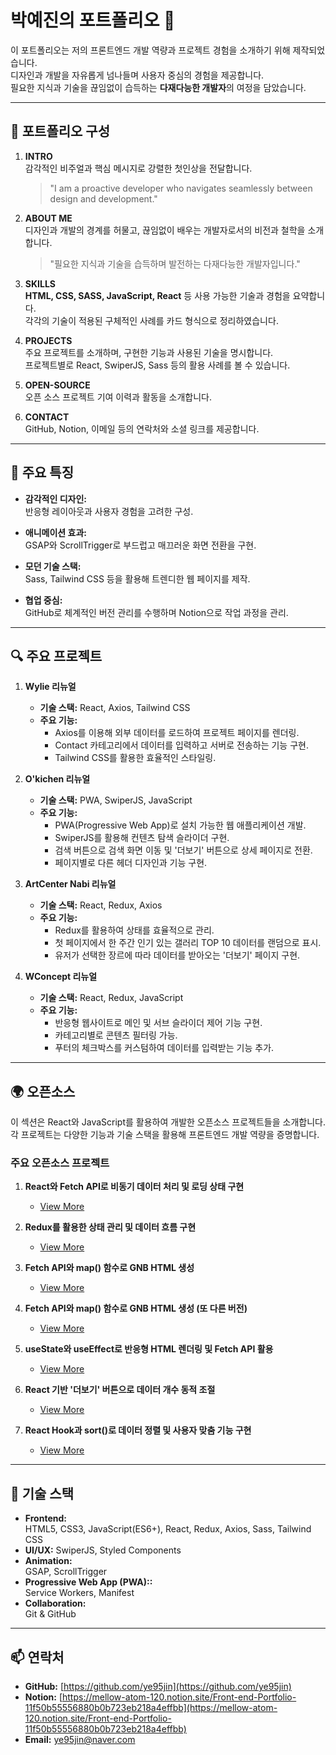 # 박예진의 포트폴리오 🌟  

이 포트폴리오는 저의 프론트엔드 개발 역량과 프로젝트 경험을 소개하기 위해 제작되었습니다.  
디자인과 개발을 자유롭게 넘나들며 사용자 중심의 경험을 제공합니다.  
필요한 지식과 기술을 끊임없이 습득하는 **다재다능한 개발자**의 여정을 담았습니다.  

---

## 📜 포트폴리오 구성  

1. **INTRO**  
   감각적인 비주얼과 핵심 메시지로 강렬한 첫인상을 전달합니다.  
   > "I am a proactive developer who navigates seamlessly between design and development."

2. **ABOUT ME**  
   디자인과 개발의 경계를 허물고, 끊임없이 배우는 개발자로서의 비전과 철학을 소개합니다.  
   > "필요한 지식과 기술을 습득하며 발전하는 다재다능한 개발자입니다."

3. **SKILLS**  
   **HTML, CSS, SASS, JavaScript, React** 등 사용 가능한 기술과 경험을 요약합니다.  
   각각의 기술이 적용된 구체적인 사례를 카드 형식으로 정리하였습니다.

4. **PROJECTS**  
   주요 프로젝트를 소개하며, 구현한 기능과 사용된 기술을 명시합니다.  
   프로젝트별로 React, SwiperJS, Sass 등의 활용 사례를 볼 수 있습니다.

5. **OPEN-SOURCE**  
   오픈 소스 프로젝트 기여 이력과 활동을 소개합니다.

6. **CONTACT**  
   GitHub, Notion, 이메일 등의 연락처와 소셜 링크를 제공합니다.

---

## 🎨 주요 특징  

- **감각적인 디자인:**  
  반응형 레이아웃과 사용자 경험을 고려한 구성.  

- **애니메이션 효과:**  
  GSAP와 ScrollTrigger로 부드럽고 매끄러운 화면 전환을 구현.  

- **모던 기술 스택:**  
  Sass, Tailwind CSS 등을 활용해 트렌디한 웹 페이지를 제작.  

- **협업 중심:**  
  GitHub로 체계적인 버전 관리를 수행하며 Notion으로 작업 과정을 관리.  

---

## 🔍 주요 프로젝트  

1. **Wylie 리뉴얼**  
   - **기술 스택:** React, Axios, Tailwind CSS  
   - **주요 기능:**  
     - Axios를 이용해 외부 데이터를 로드하여 프로젝트 페이지를 렌더링.  
     - Contact 카테고리에서 데이터를 입력하고 서버로 전송하는 기능 구현.
     - Tailwind CSS를 활용한 효율적인 스타일링.  

2. **O'kichen 리뉴얼**  
   - **기술 스택:** PWA, SwiperJS, JavaScript  
   - **주요 기능:**  
     - PWA(Progressive Web App)로 설치 가능한 웹 애플리케이션 개발.  
     - SwiperJS를 활용해 컨텐츠 탐색 슬라이더 구현.  
     - 검색 버튼으로 검색 화면 이동 및 '더보기' 버튼으로 상세 페이지로 전환.  
	 - 페이지별로 다른 헤더 디자인과 기능 구현.

3. **ArtCenter Nabi 리뉴얼**  
   - **기술 스택:** React, Redux, Axios 
   - **주요 기능:**  
     - Redux를 활용하여 상태를 효율적으로 관리.  
     - 첫 페이지에서 한 주간 인기 있는 갤러리 TOP 10 데이터를 랜덤으로 표시.  
     - 유저가 선택한 장르에 따라 데이터를 받아오는 '더보기' 페이지 구현.  

4. **WConcept 리뉴얼**  
   - **기술 스택:** React, Redux, JavaScript 
   - **주요 기능:**  
     - 반응형 웹사이트로 메인 및 서브 슬라이더 제어 기능 구현. 
     - 카테고리별로 콘텐츠 필터링 가능. 
     - 푸터의 체크박스를 커스텀하여 데이터를 입력받는 기능 추가.

---

## 🌍 오픈소스 

이 섹션은 React와 JavaScript를 활용하여 개발한 오픈소스 프로젝트들을 소개합니다.  
각 프로젝트는 다양한 기능과 기술 스택을 활용해 프론트엔드 개발 역량을 증명합니다.

### 주요 오픈소스 프로젝트

1. **React와 Fetch API로 비동기 데이터 처리 및 로딩 상태 구현**  
   - [View More](https://open-source1-one.vercel.app/)

2. **Redux를 활용한 상태 관리 및 데이터 흐름 구현**  
   - [View More](https://open-source4-three.vercel.app/)

3. **Fetch API와 map() 함수로 GNB HTML 생성**  
   - [View More](https://open-source9-alpha.vercel.app/)

4. **Fetch API와 map() 함수로 GNB HTML 생성 (또 다른 버전)**  
   - [View More](https://open-source10-sigma.vercel.app/)

5. **useState와 useEffect로 반응형 HTML 렌더링 및 Fetch API 활용**  
   - [View More](https://open-source13.vercel.app/)

6. **React 기반 '더보기' 버튼으로 데이터 개수 동적 조절**  
   - [View More](https://open-source14.vercel.app/)

7. **React Hook과 sort()로 데이터 정렬 및 사용자 맞춤 기능 구현**  
   - [View More](https://open-source15.vercel.app/)

---

## 📌 기술 스택  

- **Frontend:**  
  HTML5, CSS3, JavaScript(ES6+), React, Redux, Axios, Sass, Tailwind CSS
- **UI/UX:** 
  SwiperJS, Styled Components
- **Animation:**  
  GSAP, ScrollTrigger  
- **Progressive Web App (PWA)::**  
  Service Workers, Manifest  
- **Collaboration:**  
  Git & GitHub  

---

## 📫 연락처  

- **GitHub:** [https://github.com/ye95jin](https://github.com/ye95jin)  
- **Notion:** [https://mellow-atom-120.notion.site/Front-end-Portfolio-11f50b55556880b0b723eb218a4effbb](https://mellow-atom-120.notion.site/Front-end-Portfolio-11f50b55556880b0b723eb218a4effbb)  
- **Email:** [ye95jin@naver.com](mailto:ye95jin@naver.com)  
